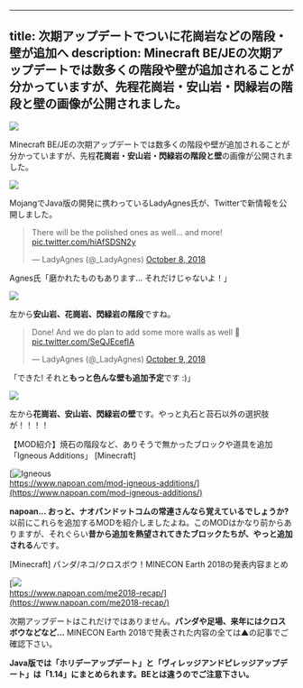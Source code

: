 
---
title: 次期アップデートでついに花崗岩などの階段・壁が追加へ
description: Minecraft BE/JEの次期アップデートでは数多くの階段や壁が追加されることが分かっていますが、先程花崗岩・安山岩・閃緑岩の階段と壁の画像が公開されました。
---

![](https://cdn-ak.f.st-hatena.com/images/fotolife/s/sasigume/20210208/20210208110714.png)

Minecraft BE/JEの次期アップデートでは数多くの階段や壁が追加されることが分かっていますが、先程**花崗岩・安山岩・閃緑岩の階段と壁**の画像が公開されました。

![](https://cdn-ak.f.st-hatena.com/images/fotolife/s/sasigume/20210208/20210208115840.png)

MojangでJava版の開発に携わっているLadyAgnes氏が、Twitterで新情報を公開しました。

> There will be the polished ones as well… and more! [pic.twitter.com/hiAfSDSN2y](https://t.co/hiAfSDSN2y)
> 
> — LadyAgnes (@\_LadyAgnes) [October 8, 2018](https://twitter.com/_LadyAgnes/status/1049330015211585538?ref_src=twsrc%5Etfw)

Agnes氏「磨かれたものもあります… それだけじゃないよ！」

![](https://cdn-ak.f.st-hatena.com/images/fotolife/s/sasigume/20210208/20210208110334.jpg)

左から**安山岩、花崗岩、閃緑岩の階段**ですね。

> Done! And we do plan to add some more walls as well 🙂 [pic.twitter.com/SeQJEcefIA](https://t.co/SeQJEcefIA)
> 
> — LadyAgnes (@\_LadyAgnes) [October 9, 2018](https://twitter.com/_LadyAgnes/status/1049564075393470464?ref_src=twsrc%5Etfw)

「できた! それと**もっと色んな壁も追加予定**です :)」

![](https://cdn-ak.f.st-hatena.com/images/fotolife/s/sasigume/20210208/20210208110336.jpg)

左から**花崗岩、安山岩、閃緑岩の壁**です。やっと丸石と苔石以外の選択肢が！！！！

【MOD紹介】焼石の階段など、ありそうで無かったブロックや道具を追加「Igneous Additions」 \[Minecraft\]

[![Igneous](https://cdn-ak.f.st-hatena.com/images/fotolife/s/sasigume/20210208/20210208125821.png)  
https://www.napoan.com/mod-igneous-additions/](https://www.napoan.com/mod-igneous-additions/)

**napoan… おっと、ナオパンドットコムの常連さんなら覚えているでしょうか?** 以前にこれらを追加するMODを紹介しましたよね。このMODはかなり前からありますが、それぐらい**昔から追加を熱望されてきたブロックたちが、やっと追加される**んです。

\[Minecraft\] パンダ/ネコ/クロスボウ！MINECON Earth 2018の発表内容まとめ

[![](https://cdn-ak.f.st-hatena.com/images/fotolife/s/sasigume/20210208/20210208121658.png)  
https://www.napoan.com/me2018-recap/](https://www.napoan.com/me2018-recap/)

次期アップデートはこれだけではありません。**パンダや足場、来年にはクロスボウなどなど…** MINECON Earth 2018で発表された内容の全ては▲の記事でご確認下さい。

**Java版では「ホリデーアップデート」と「ヴィレッジアンドピレッジアップデート」は「1.14」にまとめられます。BEとは違うのでご注意下さい。**

